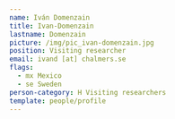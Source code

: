 ```yaml
---
name: Iván Domenzain
title: Ivan-Domenzain
lastname: Domenzain
picture: /img/pic_ivan-domenzain.jpg
position: Visiting researcher
email: ivand [at] chalmers.se
flags:
  - mx Mexico
  - se Sweden
person-category: H Visiting researchers
template: people/profile
---
```

